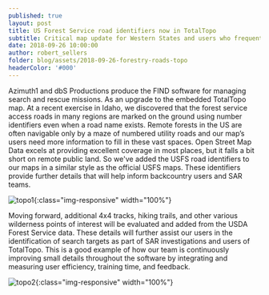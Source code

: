 ```yaml
---
published: true
layout: post
title: US Forest Service road identifiers now in TotalTopo
subtitle: Critical map update for Western States and users who frequently use US Forest Service roads for travel and navigation.
date: 2018-09-26 10:00:00
author: robert_sellers
folder: blog/assets/2018-09-26-forestry-roads-topo
headerColor: '#000'
---
```


Azimuth1 and dbS Productions produce the FIND software for managing search and rescue missions.  As an upgrade to the embedded TotalTopo map.  At a recent exercise in Idaho, we discovered that the forest service access roads in many regions are marked on the ground using number identifiers even when a road name exists. Remote forests in the US are often navigable only by a maze of numbered utility roads and our map’s users need more information to fill in these vast spaces. Open Street Map Data excels at providing excellent coverage in most places, but it falls a bit short on remote public land. So we've added the USFS road identifiers to <!--more--> our maps in a similar style as the official USFS maps. These identifiers provide further details that will help inform backcountry users and SAR teams.

![topo1]({{site.baseurl}}/{{page.folder}}/topo-USFS.png){:class="img-responsive" width="100%"}

Moving forward, additional 4x4 tracks, hiking trails, and other various wilderness points of interest will be evaluated and added from the USDA Forest Service data. These details will further assist our users in the identification of search targets as part of SAR investigations and users of TotalTopo. This is a good example of how our team is continuously improving small details throughout the software by integrating and measuring user efficiency, training time, and feedback.

![topo2]({{site.baseurl}}/{{page.folder}}/topo-USFS2.png){:class="img-responsive" width="100%"}

